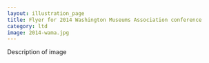 ```yaml
---
layout: illustration_page
title: Flyer for 2014 Washington Museums Association conference
category: ltd
image: 2014-wama.jpg
---
```


Description of image